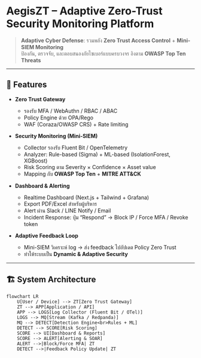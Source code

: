 # AegisZT – Adaptive Zero-Trust Security Monitoring Platform

> **Adaptive Cyber Defense**: รวมพลัง **Zero Trust Access Control** + **Mini-SIEM Monitoring**  
> ป้องกัน, ตรวจจับ, และตอบสนองภัยไซเบอร์แบบครบวงจร อิงตาม **OWASP Top Ten Threats**

---

## 🚀 Features
- **Zero Trust Gateway**
  - รองรับ MFA / WebAuthn / RBAC / ABAC
  - Policy Engine ด้วย OPA/Rego
  - WAF (Coraza/OWASP CRS) + Rate limiting

- **Security Monitoring (Mini-SIEM)**
  - Collector รองรับ Fluent Bit / OpenTelemetry
  - Analyzer: Rule-based (Sigma) + ML-based (IsolationForest, XGBoost)
  - Risk Scoring ตาม Severity × Confidence × Asset value
  - Mapping กับ **OWASP Top Ten** + **MITRE ATT&CK**

- **Dashboard & Alerting**
  - Realtime Dashboard (Next.js + Tailwind + Grafana)
  - Export PDF/Excel สำหรับผู้บริหาร
  - Alert ผ่าน Slack / LINE Notify / Email
  - Incident Response: ปุ่ม “Respond” → Block IP / Force MFA / Revoke token

- **Adaptive Feedback Loop**
  - Mini-SIEM วิเคราะห์ log → ส่ง feedback ไปอัปเดต Policy Zero Trust
  - ทำให้ระบบเป็น **Dynamic & Adaptive Security**

---

## 🏗 System Architecture
```mermaid
flowchart LR
    U[User / Device] --> ZT[Zero Trust Gateway]
    ZT --> APP[Application / API]
    APP --> LOGS[Log Collector (Fluent Bit / OTel)]
    LOGS --> MQ[Stream (Kafka / Redpanda)]
    MQ --> DETECT[Detection Engine<br>Rules + ML]
    DETECT --> SCORE[Risk Scoring]
    SCORE --> UI[Dashboard & Reports]
    SCORE --> ALERT[Alerting & SOAR]
    ALERT -->|Block/Force MFA| ZT
    DETECT -->|Feedback Policy Update| ZT
